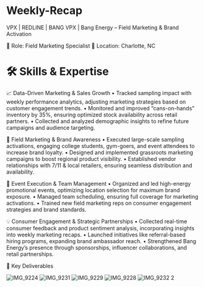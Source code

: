 # Weekly-Recap
VPX | REDLINE | BANG
VPX | Bang Energy – Field Marketing & Brand Activation

📍 Role: Field Marketing Specialist
📍 Location: Charlotte, NC

# 🛠 Skills & Expertise

📈 Data-Driven Marketing & Sales Growth
	•	Tracked sampling impact with weekly performance analytics, adjusting marketing strategies based on customer engagement trends.
	•	Monitored and improved “cans-on-hands” inventory by 35%, ensuring optimized stock availability across retail partners.
	•	Collected and analyzed demographic insights to refine future campaigns and audience targeting.

🎯 Field Marketing & Brand Awareness
	•	Executed large-scale sampling activations, engaging college students, gym-goers, and event attendees to increase brand loyalty.
	•	Designed and implemented grassroots marketing campaigns to boost regional product visibility.
	•	Established vendor relationships with 7/11 & local retailers, ensuring seamless distribution and availability.

🚀 Event Execution & Team Management
	•	Organized and led high-energy promotional events, optimizing location selection for maximum brand exposure.
	•	Managed team scheduling, ensuring full coverage for marketing activations.
	•	Trained new field marketing reps on consumer engagement strategies and brand standards.

💡 Consumer Engagement & Strategic Partnerships
	•	Collected real-time consumer feedback and product sentiment analysis, incorporating insights into weekly marketing recaps.
	•	Launched initiatives like referral-based hiring programs, expanding brand ambassador reach.
	•	Strengthened Bang Energy’s presence through sponsorships, influencer collaborations, and retail partnerships.

📂 Key Deliverables

![IMG_9224](https://github.com/user-attachments/assets/fff6c80d-20d5-47b9-ad74-101f3602872e)
![IMG_9231](https://github.com/user-attachments/assets/be364bb5-2235-4ea7-9e43-86848d1e90aa)
![IMG_9229](https://github.com/user-attachments/assets/ec9fb54d-2a40-4392-93fd-f0dff23f62a0)
![IMG_9228](https://github.com/user-attachments/assets/e8f016ac-9e5a-47c0-b974-2f02421796ea)
![IMG_9232 2](https://github.com/user-attachments/assets/18819582-92b7-46d7-a761-d4d713499c5a)
